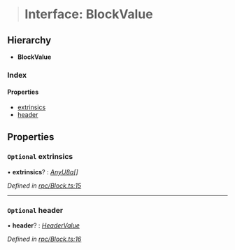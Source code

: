 > # Interface: BlockValue

## Hierarchy

* **BlockValue**

### Index

#### Properties

* [extrinsics](_rpc_block_.blockvalue.md#optional-extrinsics)
* [header](_rpc_block_.blockvalue.md#optional-header)

## Properties

### `Optional` extrinsics

• **extrinsics**? : *[AnyU8a](../modules/_types_.md#anyu8a)[]*

*Defined in [rpc/Block.ts:15](https://github.com/polkadot-js/api/blob/9b15a37/packages/types/src/rpc/Block.ts#L15)*

___

### `Optional` header

• **header**? : *[HeaderValue](_rpc_header_.headervalue.md)*

*Defined in [rpc/Block.ts:16](https://github.com/polkadot-js/api/blob/9b15a37/packages/types/src/rpc/Block.ts#L16)*